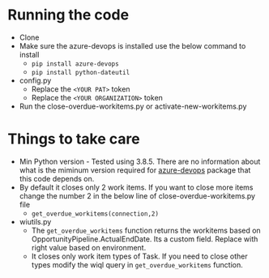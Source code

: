 # Running the code
- Clone
- Make sure the azure-devops is installed use the below command to install
  - `pip install azure-devops`
  - `pip install python-dateutil`
- config.py
  - Replace the `<YOUR PAT>` token
  - Replace the `<YOUR ORGANIZATION>` token
- Run the close-overdue-workitems.py or activate-new-workitems.py

# Things to take care

- Min Python version - Tested using 3.8.5. There are no information about what is the miminum version required for [azure-devops](https://github.com/microsoft/azure-devops-python-api/) package that this code depends on.
- By default it closes only 2 work items. If you want to close more items change the number 2 in the below line of close-overdue-workitems.py file
  - `get_overdue_workitems(connection,2)`
- wiutils.py
  - The `get_overdue_workitems` function returns the workitems based on OpportunityPipeline.ActualEndDate. Its a custom field. Replace with right value based on environment.
  - It closes only work item types of Task. If you need to close other types modify the wiql query in `get_overdue_workitems` function. 
